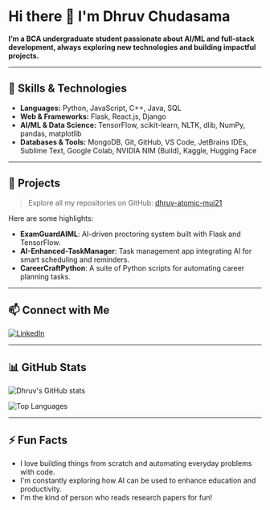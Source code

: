 
# Hi there 👋 I'm Dhruv Chudasama

**I’m a BCA undergraduate student passionate about AI/ML and full-stack development, always exploring new technologies and building impactful projects.**

---

## 🚀 Skills & Technologies

- **Languages:** Python, JavaScript, C++, Java, SQL
- **Web & Frameworks:** Flask, React.js, Django
- **AI/ML & Data Science:** TensorFlow, scikit-learn, NLTK, dlib, NumPy, pandas, matplotlib
- **Databases & Tools:** MongoDB, Git, GitHub, VS Code, JetBrains IDEs, Sublime Text, Google Colab, NVIDIA NIM (Build), Kaggle, Hugging Face

---

## 🔭 Projects

> Explore all my repositories on GitHub: [dhruv-atomic-mui21](https://github.com/dhruv-atomic-mui21?tab=repositories)

Here are some highlights:

- **ExamGuardAIML**: AI-driven proctoring system built with Flask and TensorFlow.
- **AI-Enhanced-TaskManager**: Task management app integrating AI for smart scheduling and reminders.
- **CareerCraftPython**: A suite of Python scripts for automating career planning tasks.

---

## 📫 Connect with Me

[![LinkedIn](https://img.shields.io/badge/-LinkedIn-blue?style=flat&logo=linkedin&logoColor=white)](https://www.linkedin.com/in/dhruv-chudasama-2237b7316)

---

## 📊 GitHub Stats

![Dhruv's GitHub stats](https://github-readme-stats.vercel.app/api?username=dhruv-atomic-mui21&show_icons=true&theme=radical)

![Top Languages](https://github-readme-stats.vercel.app/api/top-langs/?username=dhruv-atomic-mui21&layout=compact&theme=radical)

---

## ⚡ Fun Facts

- I love building things from scratch and automating everyday problems with code.
- I'm constantly exploring how AI can be used to enhance education and productivity.
- I'm the kind of person who reads research papers for fun!

